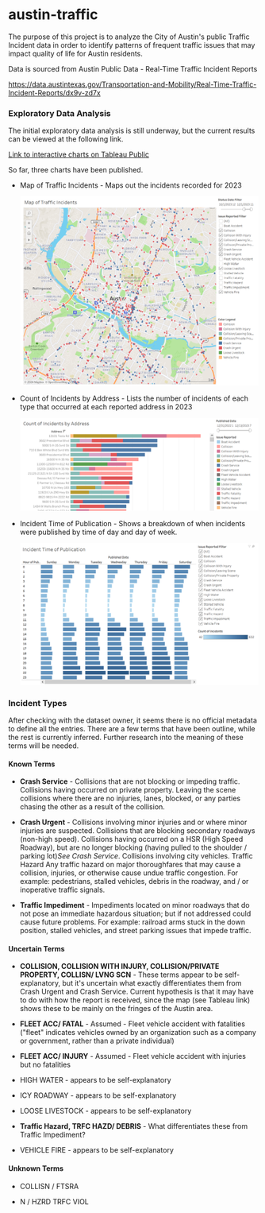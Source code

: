 # austin-traffic

The purpose of this project is to analyze the City of Austin's public Traffic Incident data in order to identify patterns of frequent traffic issues that may impact quality of life for Austin residents.


Data is sourced from Austin Public Data - Real-Time Traffic Incident Reports

https://data.austintexas.gov/Transportation-and-Mobility/Real-Time-Traffic-Incident-Reports/dx9v-zd7x


### Exploratory Data Analysis

The initial exploratory data analysis is still underway, but the current results can be viewed at the following link.

[Link to interactive charts on Tableau Public](https://public.tableau.com/app/profile/arlenawu/viz/austintraffic/AustinTrafficIncidents2023?publish=yes)

So far, three charts have been published.

- Map of Traffic Incidents - Maps out the incidents recorded for 2023

	![](Images/EDA_Map.PNG)

- Count of Incidents by Address - Lists the number of incidents of each type that occurred at each reported address in 2023

	![](Images/EDA_Incidents_by_Address.PNG)

- Incident Time of Publication - Shows a breakdown of when incidents were published by time of day and day of week.

	![](Images/EDA_Time.PNG)

### Incident Types

After checking with the dataset owner, it seems there is no official metadata to define all the entries. There are a few terms that have been outline, while the rest is currently inferred. Further research into the meaning of these terms will be needed.

#### Known Terms

- **Crash Service** - Collisions that are not blocking or impeding traffic. Collisions having occurred on private property. Leaving the scene collisions where there are no injuries, lanes, blocked, or any parties chasing the other as a result of the collision.

- **Crash Urgent** - Collisions involving minor injuries and or where minor injuries are suspected. Collisions that are blocking secondary roadways (non-high speed). Collisions having occurred on a HSR (High Speed Roadway), but are no longer blocking (having pulled to the shoulder / parking lot)*See Crash Service*. Collisions involving city vehicles. Traffic Hazard Any traffic hazard on major thoroughfares that may cause a collision, injuries, or otherwise cause undue traffic congestion. For example: pedestrians, stalled vehicles, debris in the roadway, and / or inoperative traffic signals.

- **Traffic Impediment** - Impediments located on minor roadways that do not pose an immediate hazardous situation; but if not addressed could cause future problems. For example: railroad arms stuck in the down position, stalled vehicles, and street parking issues that impede traffic.


#### Uncertain Terms

- **COLLISION, COLLISION WITH INJURY, COLLISION/PRIVATE PROPERTY, COLLISN/ LVNG SCN** - These terms appear to be self-explanatory, but it's uncertain what exactly differentiates them from Crash Urgent and Crash Service. Current hypothesis is that it may have to do with how the report is received, since the map (see Tableau link) shows these to be mainly on the fringes of the Austin area.

- **FLEET ACC/ FATAL** - Assumed - Fleet vehicle accident with fatalities ("fleet" indicates vehicles owned by an organization such as a company or government, rather than a private individual)

- **FLEET ACC/ INJURY** - Assumed - Fleet vehicle accident with injuries but no fatalities

- HIGH WATER - appears to be self-explanatory

- ICY ROADWAY - appears to be self-explanatory

- LOOSE LIVESTOCK - appears to be self-explanatory

- **Traffic Hazard, TRFC HAZD/ DEBRIS** - What differentiates these from Traffic Impediment?

- VEHICLE FIRE - appears to be self-explanatory

#### Unknown Terms

- COLLISN / FTSRA

- N / HZRD TRFC VIOL

